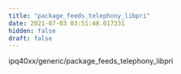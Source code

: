 ```yaml
---
title: "package_feeds_telephony_libpri"
date: 2021-07-03 03:51:48.017331
hidden: false
draft: false
---
```


ipq40xx/generic/package_feeds_telephony_libpri

